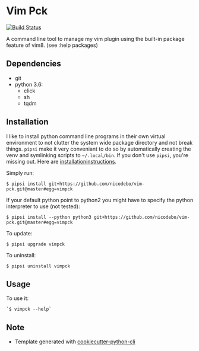 # Vim Pck

[![Build Status](https://travis-ci.org/nicodebo/vim-pck.svg?branch=master)](https://travis-ci.org/nicodebo/vim-pck)

A command line tool to manage my vim plugin using the built-in package
feature of vim8. (see :help packages)

## Dependencies

* git
* python 3.6:
    - click
    - sh
    - tqdm

## Installation

I like to install python command line programs in their own virtual environment
to not clutter the system wide package directory and not break things. `pipsi`
make it very conveniant to do so by automatically creating the venv and
symlinking scripts to `~/.local/bin`. If you don't use `pipsi`, you're missing
out.  Here are
[installationinstructions](https://github.com/mitsuhiko/pipsi#readme).

Simply run:

`$ pipsi install git+https://github.com/nicodebo/vim-pck.git@master#egg=vimpck`

If your default python point to python2 you might have to specify the python
interpreter to use (not tested):

`$ pipsi install --python python3 git+https://github.com/nicodebo/vim-pck.git@master#egg=vimpck`

To update:

`$ pipsi upgrade vimpck`

To uninstall:

`$ pipsi uninstall vimpck`

## Usage

To use it:

    `$ vimpck --help`

## Note

* Template generated with
  [cookiecutter-python-cli](https://github.com/nvie/cookiecutter-python-cli)
